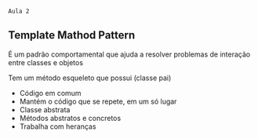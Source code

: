     Aula 2

## Template Mathod Pattern

É um padrão comportamental que ajuda a resolver problemas de interação entre classes e objetos

Tem um método esqueleto que possui (classe pai)
- Código em comum
- Mantém o código que se repete, em um só lugar
- Classe abstrata
- Métodos abstratos e concretos
- Trabalha com heranças